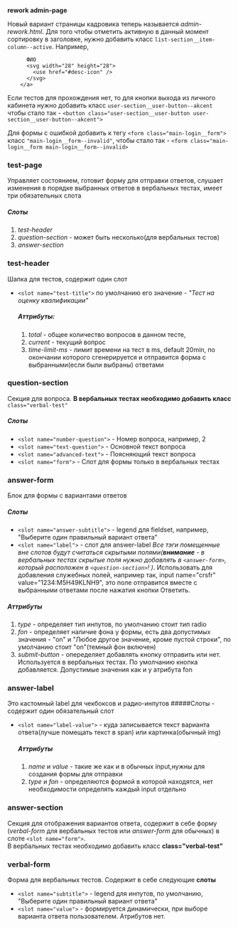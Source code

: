 **rework admin-page**

Новый вариант страницы кадровика теперь называется *admin-rework.html*.
Для того чтобы отметить активную в данный момент сортировку в заголовке, нужно добавить класс `list-section__item-column--active`.
Например, 
```<a href="#" class="list-section__item-column list-section__item-column--active">
      ФИО
      <svg width="28" height="28">
        <use href="#desc-icon" />
      </svg>
    </a>
```

Если тестов для прохождения нет, то для кнопки выхода из личного кабинета нужно добавить класс `user-section__user-button--akcent` чтобы стало так -
`<button class="user-section__user-button user-section__user-button--akcent">`

Для формы с ошибкой добавить к тегу `<form class="main-login__form">` класс `"main-login__form--invalid"`, чтобы стало так -
`<form class="main-login__form main-login__form--invalid> `

### test-page

Управляет состоянием, готовит форму для отправки ответов, слушает изменения в порядке выбранных ответов в вербальных тестах,
имеет три обязательных слота

##### Слоты

1. _test-header_
2. _question-section_ - может быть несколько(для вербальных тестов)
3. _answer-section_

### test-header

Шапка для тестов, содержит один слот

- `<slot name="test-title">` по умолчанию его значение - _"Тест на оценку квалификации"_
  ##### Аттрибуты:
  1. _total_ - общее количество вопросов в данном тесте,
  2. _current_ - текущий вопрос
  3. _time-limit-ms_ - лимит времени на тест в ms, default 20min,
     по окончании которого сгенерируется и отправится форма с
     выбранными(если были выбраны) ответами

### question-section

Cекция для вопроса. **В вербальных тестах необходимо добавить класс** `class="verbal-test"`

##### Слоты

- `<slot name="number-question">` - Номер вопроса, например, 2
- `<slot name="text-question">` - Основной текст вопроса
- `<slot name="advanced-text">` - Поясняющий текст вопроса
- `<slot name="form">` - Слот для формы только в вербальных тестах

### answer-form

Блок для формы с вариантами ответов

##### Слоты

- `<slot name="answer-subtitle">` - legend для fieldset, например,
  "Выберите один правильный вариант ответа"
- `<slot name="label">` - слот для answer-label
  _Все тэги помещенные вне слотов будут считаться скрытыми полями(**внимание** - в вербальных тестах скрытые поля нужно добавлять в `<answer-form>`, который расположен в `<question-section>`! )_. Использовать для добавления служебных полей, например так, input name="crsfr" value="1234:M5H49KLNH9", это поле отправится вместе с выбранными ответами после нажатия кнопки Ответить.

##### Аттрибуты

1. _type_ - определяет тип инпутов, по умолчанию стоит тип radio
2. _fon_ - определяет наличие фона у формы, есть два допустимых
   значения - "on" и "Любое другое значение, кроме пустой строки", по умолчанию стоит "on"(темный фон включен)
3. _submit-button_ - опеределяет добавлять кнопку отправить или
   нет. Используется в вербальных тестах. По умолчанию кнопка добавляется. Допустимые значения как и у атрибута fon

### answer-label

Это кастомный label для чекбоксов и радио-инпутов
#####Слоты - содержит один обязательный слот

- `<slot name="label-value">` - куда записывается текст варианта ответа(лучше помещать текст в span) или картинка(обычный img)
  ##### Аттрибуты
  1. _name_ и _value_ - такие же как и в обычных input,нужны для
     создания формы для отправки
  2. _type_ и _fon_ - определяются формой в которой находятся,
     нет необходимости определять каждый input отдельно

### answer-section

Секция для отображения вариантов ответа, содержит в себе форму (_verbal-form_ для вербальных тестов или _answer-form_ для обычных) в слоте `<slot name="form">`.  
В вербальных тестах необходимо добавить класс **class="verbal-test"**

### verbal-form

Форма для вербальных тестов. Содержит в себе следующие **слоты**

- `<slot name="subtitle">` - legend для инпутов, по умолчанию,
  "Выберите один правильный вариант ответа"
- `<slot name="value">` - формируется динамически, при выборе варианта
  ответа пользователем.
  Атрибутов нет.

